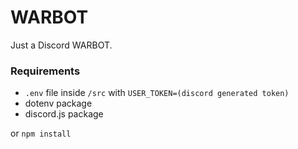 # WARBOT
Just a Discord WARBOT.

### Requirements
- ```.env``` file inside ```/src``` with ```USER_TOKEN=(discord generated token)```
- dotenv package
- discord.js package

or ```npm install```
